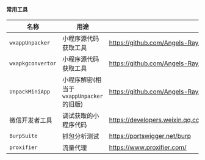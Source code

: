 #### 常用工具

| 名称              | 用途                                    | 下载地址                                                     |
| ----------------- | --------------------------------------- | ------------------------------------------------------------ |
| `wxappUnpacker`   | 小程序源代码获取工具                    | https://github.com/Angels-Ray/wxappUnpacker                  |
| `wxapkgconvertor` | 小程序源代码获取工具                    | https://github.com/Angels-Ray/wxapkg-convertor               |
| `UnpackMiniApp`   | 小程序解密(相当于`wxappUnpacker`的旧版) | https://github.com/Angels-Ray/UnpackMiniApp                  |
| 微信开发者工具    | 调试获取的小程序代码                    | https://developers.weixin.qq.com/miniprogram/dev/devtools/download.html |
| `BurpSuite`       | 抓包分析测试                            | https://portswigger.net/burp                                 |
| `proxifier`       | 流量代理                                | https://www.proxifier.com/                                   |
